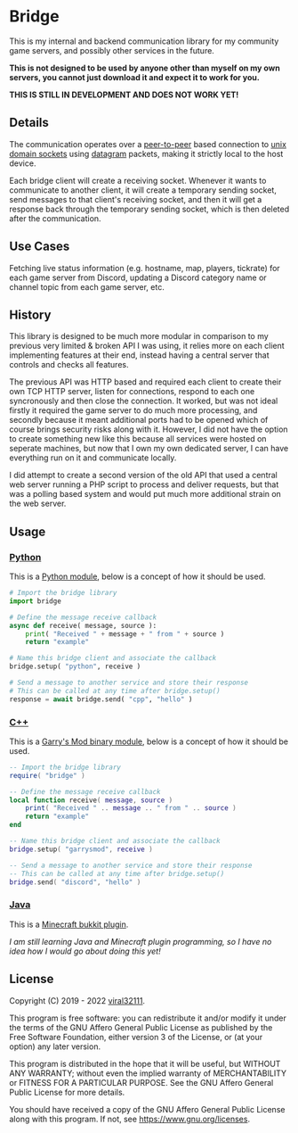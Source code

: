 # Bridge

This is my internal and backend communication library for my community game servers, and possibly other services in the future.

**This is not designed to be used by anyone other than myself on my own servers, you cannot just download it and expect it to work for you.**

**THIS IS STILL IN DEVELOPMENT AND DOES __NOT__ WORK YET!**

## Details

The communication operates over a [peer-to-peer](https://en.wikipedia.org/wiki/Peer-to-peer) based connection to [unix domain sockets](https://en.wikipedia.org/wiki/Unix_domain_socket) using [datagram](https://en.wikipedia.org/wiki/Datagram) packets, making it strictly local to the host device.

Each bridge client will create a receiving socket. Whenever it wants to communicate to another client, it will create a temporary sending socket, send messages to that client's receiving socket, and then it will get a response back through the temporary sending socket, which is then deleted after the communication.

## Use Cases

Fetching live status information (e.g. hostname, map, players, tickrate) for each game server from Discord, updating a Discord category name or channel topic from each game server, etc.

## History

This library is designed to be much more modular in comparison to my previous very limited & broken API I was using, it relies more on each client implementing features at their end, instead having a central server that controls and checks all features.

The previous API was HTTP based and required each client to create their own TCP HTTP server, listen for connections, respond to each one syncronously and then close the connection. It worked, but was not ideal firstly it required the game server to do much more processing, and secondly because it meant additional ports had to be opened which of course brings security risks along with it. However, I did not have the option to create something new like this because all services were hosted on seperate machines, but now that I own my own dedicated server, I can have everything run on it and communicate locally.

I did attempt to create a second version of the old API that used a central web server running a PHP script to process and deliver requests, but that was a polling based system and would put much more additional strain on the web server.

## Usage

### [Python](python/)

This is a [Python module](https://docs.python.org/3/tutorial/modules.html), below is a concept of how it should be used.

```python
# Import the bridge library
import bridge

# Define the message receive callback
async def receive( message, source ):
	print( "Received " + message + " from " + source )
	return "example"

# Name this bridge client and associate the callback
bridge.setup( "python", receive )

# Send a message to another service and store their response
# This can be called at any time after bridge.setup()
response = await bridge.send( "cpp", "hello" )
```

### [C++](cpp/)

This is a [Garry's Mod binary module](https://wiki.facepunch.com/gmod/Creating_Binary_Modules), below is a concept of how it should be used.

```lua
-- Import the bridge library
require( "bridge" )

-- Define the message receive callback
local function receive( message, source )
	print( "Received " .. message .. " from " .. source )
	return "example"
end

-- Name this bridge client and associate the callback
bridge.setup( "garrysmod", receive )

-- Send a message to another service and store their response
-- This can be called at any time after bridge.setup()
bridge.send( "discord", "hello" )
```

### [Java](java/)

This is a [Minecraft bukkit plugin](https://dev.bukkit.org/).

*I am still learning Java and Minecraft plugin programming, so I have no idea how I would go about doing this yet!*

## License

Copyright (C) 2019 - 2022 [viral32111](https://viral32111.com).

This program is free software: you can redistribute it and/or modify
it under the terms of the GNU Affero General Public License as published by
the Free Software Foundation, either version 3 of the License, or
(at your option) any later version.

This program is distributed in the hope that it will be useful,
but WITHOUT ANY WARRANTY; without even the implied warranty of
MERCHANTABILITY or FITNESS FOR A PARTICULAR PURPOSE. See the
GNU Affero General Public License for more details.

You should have received a copy of the GNU Affero General Public License
along with this program. If not, see https://www.gnu.org/licenses.
